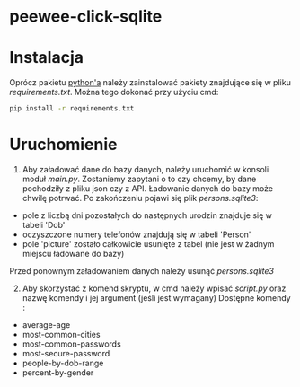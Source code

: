 # peewee-click-sqlite

# Instalacja
Oprócz pakietu [python'a](https://www.python.org/downloads/) należy zainstalować pakiety znajdujące się w pliku
*requirements.txt*. Można tego dokonać przy użyciu cmd:
```bash
pip install -r requirements.txt
```
# Uruchomienie
1. Aby załadować dane do bazy danych, należy uruchomić w konsoli moduł *main.py*. Zostaniemy zapytani o to czy
chcemy, by dane pochodziły z pliku json czy z API. Ładowanie danych do bazy może chwilę potrwać. Po zakończeniu
pojawi się plik *persons.sqlite3*:
* pole z liczbą dni pozostałych do następnych urodzin znajduje się w tabeli 'Dob'
* oczyszczone numery telefonów znajdują się w tabeli 'Person'
* pole 'picture' zostało całkowicie usunięte z tabel (nie jest w żadnym miejscu ładowane do bazy)

Przed ponownym załadowaniem danych należy usunąć *persons.sqlite3* 


2. Aby skorzystać z komend skryptu, w cmd należy wpisać *script.py* oraz nazwę komendy i jej argument (jeśli jest wymagany)
Dostępne komendy :
*   average-age     
*   most-common-cities
*   most-common-passwords
*   most-secure-password
*   people-by-dob-range
*   percent-by-gender





